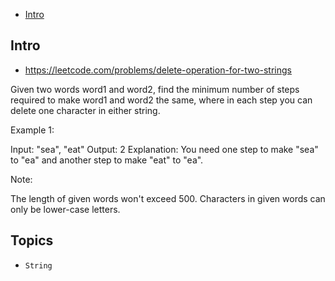 - [Intro](#intro)

## Intro

- https://leetcode.com/problems/delete-operation-for-two-strings


Given two words word1 and word2, find the minimum number of steps required to make word1 and word2 the same, where in each step you can delete one character in either string.

Example 1:

Input: "sea", "eat"
Output: 2
Explanation: You need one step to make "sea" to "ea" and another step to make "eat" to "ea".

Note:

The length of given words won't exceed 500.
Characters in given words can only be lower-case letters.



## Topics

- `String`


